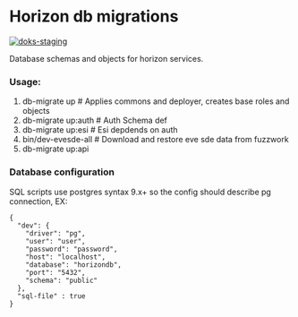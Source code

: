 # Horizon db migrations
[![doks-staging](https://github.com/horizon-eve/db-migrations/actions/workflows/doks-staging.yml/badge.svg?branch=master)](https://github.com/horizon-eve/db-migrations/actions/workflows/doks-staging.yml)

Database schemas and objects for horizon services. 
### Usage:
1. db-migrate up # Applies commons and deployer, creates base roles and objects
2. db-migrate up:auth # Auth Schema def
3. db-migrate up:esi # Esi depdends on auth
4. bin/dev-evesde-all # Download and restore eve sde data from fuzzwork
5.  db-migrate up:api
### Database configuration
SQL scripts use postgres syntax 9.x+ so the config should describe pg connection, EX:
```
{
  "dev": {
    "driver": "pg",
    "user": "user",
    "password": "password",
    "host": "localhost",
    "database": "horizondb",
    "port": "5432",
    "schema": "public"
  },
  "sql-file" : true
}
``` 
